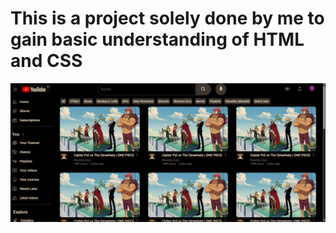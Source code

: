 # This is a project solely done by me to gain basic understanding of HTML and CSS
![alt text](image.png)